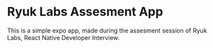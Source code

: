 # Ryuk Labs Assesment App

This is a simple expo app, made during the assesment session of Ryuk Labs, React Native Developer Interview.
